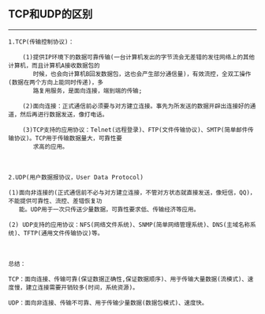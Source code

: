 ## TCP和UDP的区别

--------------------------------

	1.TCP(传输控制协议)：
	
		(1)提供IP环境下的数据可靠传输(一台计算机发出的字节流会无差错的发往网络上的其他计算机，而且计算机A接收数据包的
		   时候，也会向计算机B回发数据包，这也会产生部分通信量)，有效流控，全双工操作(数据在两个方向上能同时传递)，多
		   路复用服务，是面向连接，端到端的传输;
	
		(2)面向连接：正式通信前必须要与对方建立连接。事先为所发送的数据开辟出连接好的通道，然后再进行数据发送，像打电话。
	
		(3)TCP支持的应用协议：Telnet(远程登录)、FTP(文件传输协议)、SMTP(简单邮件传输协议)。TCP用于传输数据量大，可靠性要
		   求高的应用。
		   
<br>	

	2.UDP(用户数据报协议，User Data Protocol)
	
	(1)面向非连接的(正式通信前不必与对方建立连接，不管对方状态就直接发送，像短信，QQ)，不能提供可靠性、流控、差错恢复功
	   能。UDP用于一次只传送少量数据，可靠性要求低、传输经济等应用。
	
	(2) UDP支持的应用协议：NFS(网络文件系统)、SNMP(简单网络管理系统)、DNS(主域名称系统)、TFTP(通用文件传输协议)等。
	
<br>

	总结：
	
	TCP：面向连接、传输可靠(保证数据正确性,保证数据顺序)、用于传输大量数据(流模式)、速度慢，建立连接需要开销较多(时间，系统资源)。
	
	UDP：面向非连接、传输不可靠、用于传输少量数据(数据包模式)、速度快。
